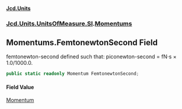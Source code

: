 #### [Jcd.Units](index 'index')
### [Jcd.Units.UnitsOfMeasure.SI](Jcd.Units.UnitsOfMeasure.SI 'Jcd.Units.UnitsOfMeasure.SI').[Momentums](Momentums 'Jcd.Units.UnitsOfMeasure.SI.Momentums')

## Momentums.FemtonewtonSecond Field

femtonewton-second defined such that: piconewton-second = fN⋅s × 1.0/1000.0.

```csharp
public static readonly Momentum FemtonewtonSecond;
```

#### Field Value
[Momentum](Momentum 'Jcd.Units.UnitTypes.Momentum')